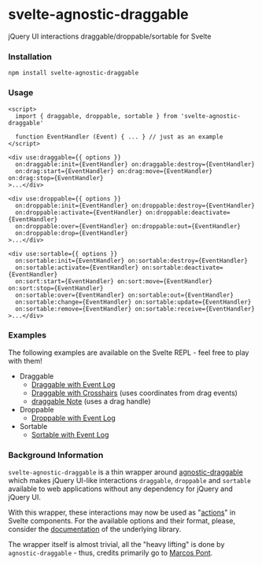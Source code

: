 # svelte-agnostic-draggable #

 jQuery UI interactions draggable/droppable/sortable for Svelte

### Installation ###

```
npm install svelte-agnostic-draggable
```

### Usage ###

```
<script>
  import { draggable, droppable, sortable } from 'svelte-agnostic-draggable'
  
  function EventHandler (Event) { ... } // just as an example
</script>

<div use:draggable={{ options }}
  on:draggable:init={EventHandler} on:draggable:destroy={EventHandler}
  on:drag:start={EventHandler} on:drag:move={EventHandler} on:drag:stop={EventHandler}
>...</div>

<div use:droppable={{ options }}
  on:droppable:init={EventHandler} on:droppable:destroy={EventHandler}
  on:droppable:activate={EventHandler} on:droppable:deactivate={EventHandler}
  on:droppable:over={EventHandler} on:droppable:out={EventHandler}
  on:droppable:drop={EventHandler}
>...</div>

<div use:sortable={{ options }}
  on:sortable:init={EventHandler} on:sortable:destroy={EventHandler}
  on:sortable:activate={EventHandler} on:sortable:deactivate={EventHandler}
  on:sort:start={EventHandler} on:sort:move={EventHandler} on:sort:stop={EventHandler}
  on:sortable:over={EventHandler} on:sortable:out={EventHandler}
  on:sortable:change={EventHandler} on:sortable:update={EventHandler}
  on:sortable:remove={EventHandler} on:sortable:receive={EventHandler}
>...</div>
```

### Examples ###

The following examples are available on the Svelte REPL - feel free to play with them!

* Draggable
  * [Draggable with Event Log](https://svelte.dev/repl/cc36f2c307d54b0081fd6a16c18d1b5f)
  * [Draggable with Crosshairs](https://svelte.dev/repl/ff3b37f973964240b16b35af04b5e551) (uses coordinates from drag events)
  * [draggable Note](https://svelte.dev/repl/f60141d0fd714f7eac2888c6e5a4bfd4) (uses a drag handle)
* Droppable
  * [Droppable with Event Log](https://svelte.dev/repl/7c06b8b5b7594cb6b0593da8c8a38438)
* Sortable
  * [Sortable with Event Log](https://svelte.dev/repl/91db405809614aa6943ce7fbac10664f)

### Background Information ###

`svelte-agnostic-draggable` is a thin wrapper around [agnostic-draggable](https://github.com/marcospont/agnostic-draggable) which makes jQuery UI-like interactions `draggable`, `droppable` and `sortable` available to web applications without any dependency for jQuery and jQuery UI.

With this wrapper, these interactions may now be used as "[actions](https://svelte.dev/tutorial/actions)" in Svelte components. For the available options and their format, please, consider the [documentation](https://github.com/marcospont/agnostic-draggable/blob/main/README.md) of the underlying library.

The wrapper itself is almost trivial, all the "heavy lifting" is done by `agnostic-draggable` - thus, credits primarily go to [Marcos Pont](https://github.com/marcospont).
